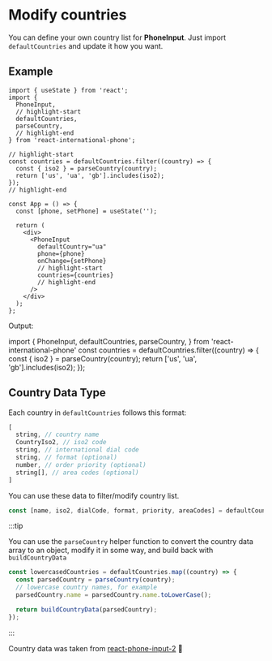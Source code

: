 # Modify countries

You can define your own country list for **PhoneInput**.
Just import `defaultCountries` and update it how you want.

## Example

```tsx
import { useState } from 'react';
import {
  PhoneInput,
  // highlight-start
  defaultCountries,
  parseCountry,
  // highlight-end
} from 'react-international-phone';

// highlight-start
const countries = defaultCountries.filter((country) => {
  const { iso2 } = parseCountry(country);
  return ['us', 'ua', 'gb'].includes(iso2);
});
// highlight-end

const App = () => {
  const [phone, setPhone] = useState('');

  return (
    <div>
      <PhoneInput
        defaultCountry="ua"
        phone={phone}
        onChange={setPhone}
        // highlight-start
        countries={countries}
        // highlight-end
      />
    </div>
  );
};
```

Output:

import { PhoneInput, defaultCountries, parseCountry, } from 'react-international-phone'
const countries = defaultCountries.filter((country) => {
const { iso2 } = parseCountry(country);
return ['us', 'ua', 'gb'].includes(iso2);
});

<PhoneInput
  defaultCountry="ua"
  countries={countries}
/>

## Country Data Type

Each country in `defaultCountries` follows this format:

```ts
[
  string, // country name
  CountryIso2, // iso2 code
  string, // international dial code
  string, // format (optional)
  number, // order priority (optional)
  string[], // area codes (optional)
]
```

You can use these data to filter/modify country list.

```ts
const [name, iso2, dialCode, format, priority, areaCodes] = defaultCountries[0];
```

:::tip

You can use the `parseCountry` helper function to convert the country data array to an object, modify it in some way, and build back with `buildCountryData`

```ts
const lowercasedCountries = defaultCountries.map((country) => {
  const parsedCountry = parseCountry(country);
  // lowercase country names, for example
  parsedCountry.name = parsedCountry.name.toLowerCase();

  return buildCountryData(parsedCountry);
});
```

:::

Country data was taken from [react-phone-input-2](https://github.com/bl00mber/react-phone-input-2/blob/master/src/rawCountries.js) :pray:
